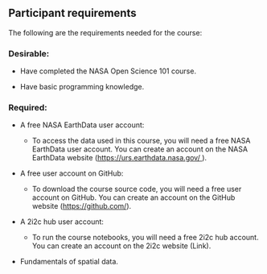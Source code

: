 
## Participant requirements

The following are the requirements needed for the course:


### Desirable:

- Have completed the NASA Open Science 101 course.

- Have basic programming knowledge.


### Required:

- A free NASA EarthData user account:

  - To access the data used in this course, you will need a free NASA EarthData user account. You can create an account on the NASA EarthData website ([https://urs.earthdata.nasa.gov/ ](https://urs.earthdata.nasa.gov/)).

* A free user account on GitHub:

  - To download the course source code, you will need a free user account on GitHub. You can create an account on the GitHub website (<https://github.com/>).

- A 2i2c hub user account:

  - To run the course notebooks, you will need a free 2i2c hub account. You can create an account on the 2i2c website (Link).

* Fundamentals of spatial data.


